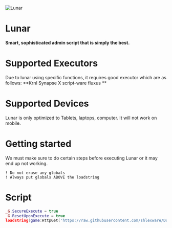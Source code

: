 ![Lunar](https://user-images.githubusercontent.com/102661357/212756327-d675f923-8b7a-476a-9d00-5051ad2bcb3d.png)




# Lunar
**Smart, sophisticated admin script that is simply the best.**


# Supported Executors
Due to lunar using specific functions, it requires good executor which are as follows:
**Krnl
Synapse X
script-ware
fluxus
**

# Supported Devices
Lunar is only optimized to Tablets, laptops, computer. It will not work on mobile.

# Getting started
We must make sure to do certain steps before executing Lunar or it may end up not working.
``` ! Do not execute any script before Lunar
! Do not erase any globals
! Always put globals ABOVE the loadstring
```

# Script
```lua
_G.SecureExecute = true
_G.ResetUponExecute = true
loadstring(game:HttpGet('https://raw.githubusercontent.com/shlexware/DomainX/main/source',true))()```


